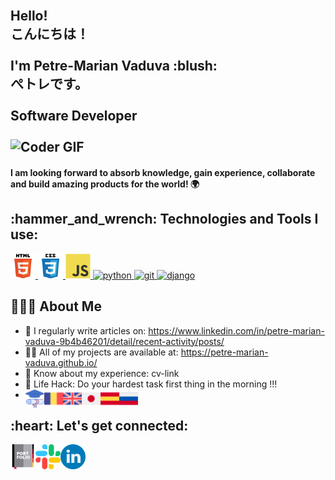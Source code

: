 <h2 align="left">
 <abc>
  <br>Hello!<br>こんにちは！<br>
  <br> I'm Petre-Marian Vaduva :blush:<br>ぺトレです。<br>
  <br> Software Developer<br>
  <br>
    <img src="https://media.giphy.com/media/SWoSkN6DxTszqIKEqv/giphy.gif" alt="Coder GIF" width="500">
 </abc>
</h2> 
<h4 align="left">
 <abc>
  I am looking forward to absorb knowledge, gain experience, collaborate and build amazing products for the world! 🌍 <br>
 </abc>
</h4>

<h2 align="left">:hammer_and_wrench: Technologies and Tools I use:</h2>
<p align="left">
    <a href="https://www.w3.org/html/" target="_blank"> <img src="https://raw.githubusercontent.com/devicons/devicon/master/icons/html5/html5-original-wordmark.svg" alt="html5" width="40" height="40"/> </a>
    <a href="https://www.w3schools.com/css/" target="_blank"> <img src="https://raw.githubusercontent.com/devicons/devicon/master/icons/css3/css3-original-wordmark.svg" alt="css3" width="40" height="40"/> </a>
    <a href="https://developer.mozilla.org/en-US/docs/Web/JavaScript" target="_blank"> <img src="https://raw.githubusercontent.com/devicons/devicon/master/icons/javascript/javascript-original.svg" alt="javascript" width="40" height="40"/> </a>
    <a href="https://docs.python.org/3/" target="_blank"> <img src="https://www.vectorlogo.zone/logos/python/python-icon.svg" alt="python" width="40" height="40"/> </a>
    <a href="https://git-scm.com/" target="_blank"> <img src="https://www.vectorlogo.zone/logos/git-scm/git-scm-icon.svg" alt="git" width="40" height="40"/> </a>
    <a href="https://www.djangoproject.com/" target="_blank"> <img src="https://static.djangoproject.com/img/logos/django-logo-negative.png" alt="django" width="40" height="40"/> </a>
</p>

<h2 align="left">👨🏻‍💻 About Me</h2>

- 📝 I regularly write articles on: https://www.linkedin.com/in/petre-marian-vaduva-9b4b46201/detail/recent-activity/posts/
- :man_technologist: All of my projects are available at: https://petre-marian-vaduva.github.io/
- 📄 Know about my experience: cv-link
- :dart: Life Hack: Do your hardest task first thing in the morning !!!  
- <img align="left" alt="graduation" width="30px" src="graduation.png" style="max-width:100%;"><img align="left" alt="Romanian" width="30px" src="romania.png" style="max-width:100%;"><img align="left" alt="English" width="30px" src="uk.png" style="max-width:100%;"><img align="left" alt="Japanese" width="30px" src="japan.png" style="max-width:100%;"><img align="left" alt="Spanish" width="30px" src="spain.png" style="max-width:100%;"><img align="left" alt="Russian" width="30px" src="russia.png" style="max-width:100%;"><br> 



<h2 align="left">:heart: Let's get connected:</h2>
<a href="https://petre-marian-vaduva.github.io/" rel="nofollow"><img align="left" alt="Portfolio" width="40px" src="portfolio.png" style="max-width:100%;"></a>

<a href="https://slack.com/app_redirect?channel=U02204166E8" rel="nofollow"><img align="left" alt="Slack" width="40px" src="slack.png" style="max-width:100%;"></a>

<a href="https://www.linkedin.com/in/petre-marian-vaduva-9b4b46201/" rel="nofollow"><img align="left" alt="Linkedin" width="40px" src="linkedin.png" style="max-width:100%;"></a>

<!--
**petre-marian-vaduva/petre-marian-vaduva** is a ✨ _special_ ✨ repository because its `README.md` (this file) appears on your GitHub profile.

Here are some ideas to get you started:

- 🔭 I’m currently working on ...
- 🌱 I’m currently learning ...
- 👯 I’m looking to collaborate on ...
- 🤔 I’m looking for help with ...
- 💬 Ask me about ...
- 📫 How to reach me: ...
- 😄 Pronouns: ...
- ⚡ Fun fact: ...
-->

